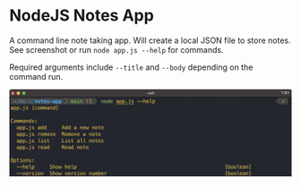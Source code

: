 <h1>NodeJS Notes App</h1>

A command line note taking app. Will create a local JSON file to store notes. See screenshot or run `node app.js --help` for commands. 

Required arguments include `--title` and `--body` depending on the command run.

![screenshot](notes-app.png)
